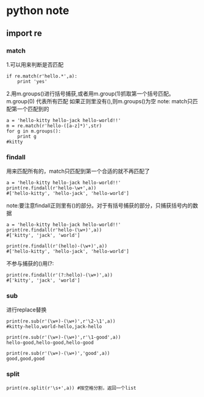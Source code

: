 # python note

## import re
### match
1.可以用来判断是否匹配
```
if re.match(r'hello.*',a):
    print 'yes'
```
2.用m.groups()进行括号捕获,或者用m.group(1)抓取第一个括号匹配。
m.group(0) 代表所有匹配
如果正则里没有(),则m.groups()为空
note: match只匹配第一个匹配到的
```
a = 'hello-kitty hello-jack hello-world!!'
m = re.match(r'hello-([a-z]*)',str)
for g in m.groups():
    print g
#kitty
```

### findall
用来匹配所有的，match只匹配到第一个合适的就不再匹配了
```
a = 'hello-kitty hello-jack hello-world!!'
print(re.findall(r'hello-\w+',a))
#['hello-kitty', 'hello-jack', 'hello-world']
```
note:要注意findall正则里有()的部分。对于有括号捕获的部分，只捕获括号内的数据
```
a = 'hello-kitty hello-jack hello-world!!'
print(re.findall(r'hello-(\w+)',a))
#['kitty', 'jack', 'world']

print(re.findall(r'(hello)-(\w+)',a))
#['hello-kitty', 'hello-jack', 'hello-world']
```
不参与捕获的()用(?:
```
print(re.findall(r'(?:hello)-(\w+)',a))
#['kitty', 'jack', 'world']
```

### sub 
进行replace替换
```
print(re.sub(r'(\w+)-(\w+)',r'\2-\1',a))
#kitty-hello,world-hello,jack-hello

print(re.sub(r'(\w+)-(\w+)',r'\1-good',a))
hello-good,hello-good,hello-good

print(re.sub(r'(\w+)-(\w+)','good',a))
good,good,good
```

### split
```
print(re.split(r'\s+',a)) #按空格分割，返回一个list
```

